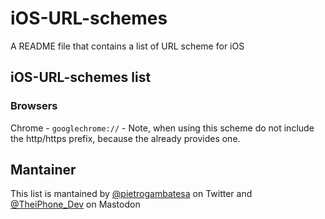 # iOS-URL-schemes
A README file that contains a list of URL scheme for iOS


## iOS-URL-schemes list

### Browsers
  Chrome - ```googlechrome://```
    - Note, when using this scheme do not include the http/https prefix, because the already provides one.




## Mantainer
This list is mantained by [@pietrogambatesa](https://x.com/pietrogambatesa) on Twitter and [@TheiPhone_Dev](https://mastodon.social/@TheiPhone_Dev) on Mastodon
  
